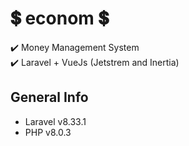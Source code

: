 # :heavy_dollar_sign: econom :heavy_dollar_sign:

:heavy_check_mark: Money Management System <br>
:heavy_check_mark: Laravel + VueJs (Jetstrem and Inertia)


## General Info 

- Laravel v8.33.1
- PHP  v8.0.3